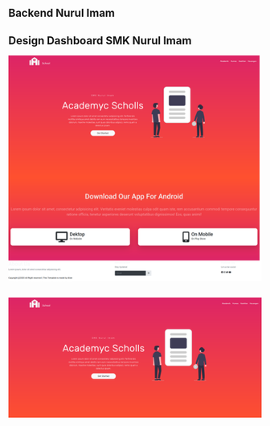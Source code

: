 ## Backend Nurul Imam

## Design Dashboard SMK Nurul Imam
![Alt Text](https://github.com/BlackBelt-Code/backend-nurul-imam/blob/main/public/assets/img/Dashboard.png)
## 
![Alt Text](https://github.com/BlackBelt-Code/backend-nurul-imam/blob/main/public/assets/img/Dashboard%20Full.png)